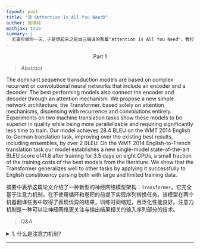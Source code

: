 ```yaml
---
layout: post
title: "读《Attention Is All You Need》"
author: 简律纯
mathjax: true
summary: |
  无事可做的一天，于是想起来之前自己编译的那篇"Attention Is All You Need"，我打印出来后便是再也没看过了，于是把它翻了个底朝天。在这里记下我阅读它时所做的笔记。
---
```


<p align="center">Part 1</p>

> _Abstract_  

The dominant sequence transduction models are based on complex recurrent or convolutional neural networks that include an encoder and a decoder. The best performing models also connect the encoder and decoder through an attention mechanism. We propose a new simple network architecture, the Transformer. based solely on attention mechanisms, dispensing with recurrence and convolutions entirely. Experiments on two machine translation tasks show these models to be superior in quality while being more parallelizable and requiring significantly less time to train. Our model achieves 28.4 BLEU on the WMT 2014 English to-German translation task, improving over the existing best results, including ensembles, by over 2 BLEU. On the WMT 2014 English-to-French translation task our model establishes a new single-model state-of-the-art BLEU score of41.8 after training for 3.5 days on eight GPUs, a small fraction of the training costs of the best models from the literature. We show that the Transformer generalizes well to other tasks by applying it successfully to English constituency parsing both with large and limited training data.

摘要中表示这篇论文介绍了一种新型的神经网络模型架构：`Transformer`，它完全基于注意力机制，在不使用循环和卷积的前提下实现序列转换任务。该模型在两个机器翻译任务中取得了表现优异的结果，训练时间缩短，且泛化性能良好。注意力机制是一种可以让神经网络更关注与输出结果相关的输入序列部分的技术。

> _Q&A_

<details close>
<summary>
1. 什么是注意力机制?
</summary>
<q>
注意力机制是一种常用于神经网络模型中的技术，可以让模型在处理输入数据时更加关注与输出结果相关的部分。通俗地说，就是让模型能够将更多的注意力集中在对预测结果有贡献的输入序列部分。在序列转换任务中，注意力机制常被用于连接编码器和解码器，使得模型能够根据解码器当前的输出状态，在编码器的输入序列中寻找最相关的信息进行输出预测。相比于传统的固定权重分配方式，注意力机制能够在不同时间步根据解码器的输出状态自适应地调整权重，从而提高模型的性能表现。
</q>
</details>

***